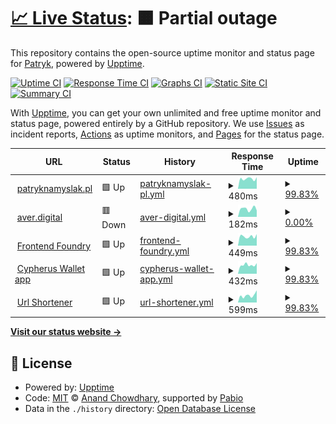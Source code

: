 # [📈 Live Status](https://PatrykNamyslak.github.io/status-check): <!--live status--> **🟧 Partial outage**

This repository contains the open-source uptime monitor and status page for [Patryk](https://patryknamyslak.pl), powered by [Upptime](https://github.com/upptime/upptime).

[![Uptime CI](https://github.com/PatrykNamyslak/status-check/workflows/Uptime%20CI/badge.svg)](https://github.com/PatrykNamyslak/status-check/actions?query=workflow%3A%22Uptime+CI%22)
[![Response Time CI](https://github.com/PatrykNamyslak/status-check/workflows/Response%20Time%20CI/badge.svg)](https://github.com/PatrykNamyslak/status-check/actions?query=workflow%3A%22Response+Time+CI%22)
[![Graphs CI](https://github.com/PatrykNamyslak/status-check/workflows/Graphs%20CI/badge.svg)](https://github.com/PatrykNamyslak/status-check/actions?query=workflow%3A%22Graphs+CI%22)
[![Static Site CI](https://github.com/PatrykNamyslak/status-check/workflows/Static%20Site%20CI/badge.svg)](https://github.com/PatrykNamyslak/status-check/actions?query=workflow%3A%22Static+Site+CI%22)
[![Summary CI](https://github.com/PatrykNamyslak/status-check/workflows/Summary%20CI/badge.svg)](https://github.com/PatrykNamyslak/status-check/actions?query=workflow%3A%22Summary+CI%22)

With [Upptime](https://upptime.js.org), you can get your own unlimited and free uptime monitor and status page, powered entirely by a GitHub repository. We use [Issues](https://github.com/PatrykNamyslak/status-check/issues) as incident reports, [Actions](https://github.com/PatrykNamyslak/status-check/actions) as uptime monitors, and [Pages](https://PatrykNamyslak.github.io/status-check) for the status page.

<!--start: status pages-->
<!-- This summary is generated by Upptime (https://github.com/upptime/upptime) -->
<!-- Do not edit this manually, your changes will be overwritten -->
<!-- prettier-ignore -->
| URL | Status | History | Response Time | Uptime |
| --- | ------ | ------- | ------------- | ------ |
| <img alt="" src="https://icons.duckduckgo.com/ip3/patryknamyslak.pl.ico" height="13"> [patryknamyslak.pl](https://PatrykNamyslak.pl) | 🟩 Up | [patryknamyslak-pl.yml](https://github.com/PatrykNamyslak/status-check/commits/HEAD/history/patryknamyslak-pl.yml) | <details><summary><img alt="Response time graph" src="./graphs/patryknamyslak-pl/response-time-week.png" height="20"> 480ms</summary><br><a href="https://PatrykNamyslak.github.io/status-check/history/patryknamyslak-pl"><img alt="Response time 557" src="https://img.shields.io/endpoint?url=https%3A%2F%2Fraw.githubusercontent.com%2FPatrykNamyslak%2Fstatus-check%2FHEAD%2Fapi%2Fpatryknamyslak-pl%2Fresponse-time.json"></a><br><a href="https://PatrykNamyslak.github.io/status-check/history/patryknamyslak-pl"><img alt="24-hour response time 506" src="https://img.shields.io/endpoint?url=https%3A%2F%2Fraw.githubusercontent.com%2FPatrykNamyslak%2Fstatus-check%2FHEAD%2Fapi%2Fpatryknamyslak-pl%2Fresponse-time-day.json"></a><br><a href="https://PatrykNamyslak.github.io/status-check/history/patryknamyslak-pl"><img alt="7-day response time 480" src="https://img.shields.io/endpoint?url=https%3A%2F%2Fraw.githubusercontent.com%2FPatrykNamyslak%2Fstatus-check%2FHEAD%2Fapi%2Fpatryknamyslak-pl%2Fresponse-time-week.json"></a><br><a href="https://PatrykNamyslak.github.io/status-check/history/patryknamyslak-pl"><img alt="30-day response time 557" src="https://img.shields.io/endpoint?url=https%3A%2F%2Fraw.githubusercontent.com%2FPatrykNamyslak%2Fstatus-check%2FHEAD%2Fapi%2Fpatryknamyslak-pl%2Fresponse-time-month.json"></a><br><a href="https://PatrykNamyslak.github.io/status-check/history/patryknamyslak-pl"><img alt="1-year response time 557" src="https://img.shields.io/endpoint?url=https%3A%2F%2Fraw.githubusercontent.com%2FPatrykNamyslak%2Fstatus-check%2FHEAD%2Fapi%2Fpatryknamyslak-pl%2Fresponse-time-year.json"></a></details> | <details><summary><a href="https://PatrykNamyslak.github.io/status-check/history/patryknamyslak-pl">99.83%</a></summary><a href="https://PatrykNamyslak.github.io/status-check/history/patryknamyslak-pl"><img alt="All-time uptime 99.81%" src="https://img.shields.io/endpoint?url=https%3A%2F%2Fraw.githubusercontent.com%2FPatrykNamyslak%2Fstatus-check%2FHEAD%2Fapi%2Fpatryknamyslak-pl%2Fuptime.json"></a><br><a href="https://PatrykNamyslak.github.io/status-check/history/patryknamyslak-pl"><img alt="24-hour uptime 98.79%" src="https://img.shields.io/endpoint?url=https%3A%2F%2Fraw.githubusercontent.com%2FPatrykNamyslak%2Fstatus-check%2FHEAD%2Fapi%2Fpatryknamyslak-pl%2Fuptime-day.json"></a><br><a href="https://PatrykNamyslak.github.io/status-check/history/patryknamyslak-pl"><img alt="7-day uptime 99.83%" src="https://img.shields.io/endpoint?url=https%3A%2F%2Fraw.githubusercontent.com%2FPatrykNamyslak%2Fstatus-check%2FHEAD%2Fapi%2Fpatryknamyslak-pl%2Fuptime-week.json"></a><br><a href="https://PatrykNamyslak.github.io/status-check/history/patryknamyslak-pl"><img alt="30-day uptime 99.81%" src="https://img.shields.io/endpoint?url=https%3A%2F%2Fraw.githubusercontent.com%2FPatrykNamyslak%2Fstatus-check%2FHEAD%2Fapi%2Fpatryknamyslak-pl%2Fuptime-month.json"></a><br><a href="https://PatrykNamyslak.github.io/status-check/history/patryknamyslak-pl"><img alt="1-year uptime 99.81%" src="https://img.shields.io/endpoint?url=https%3A%2F%2Fraw.githubusercontent.com%2FPatrykNamyslak%2Fstatus-check%2FHEAD%2Fapi%2Fpatryknamyslak-pl%2Fuptime-year.json"></a></details>
| <img alt="" src="https://icons.duckduckgo.com/ip3/aver.digital.ico" height="13"> [aver.digital](Https://aver.digital) | 🟥 Down | [aver-digital.yml](https://github.com/PatrykNamyslak/status-check/commits/HEAD/history/aver-digital.yml) | <details><summary><img alt="Response time graph" src="./graphs/aver-digital/response-time-week.png" height="20"> 182ms</summary><br><a href="https://PatrykNamyslak.github.io/status-check/history/aver-digital"><img alt="Response time 188" src="https://img.shields.io/endpoint?url=https%3A%2F%2Fraw.githubusercontent.com%2FPatrykNamyslak%2Fstatus-check%2FHEAD%2Fapi%2Faver-digital%2Fresponse-time.json"></a><br><a href="https://PatrykNamyslak.github.io/status-check/history/aver-digital"><img alt="24-hour response time 153" src="https://img.shields.io/endpoint?url=https%3A%2F%2Fraw.githubusercontent.com%2FPatrykNamyslak%2Fstatus-check%2FHEAD%2Fapi%2Faver-digital%2Fresponse-time-day.json"></a><br><a href="https://PatrykNamyslak.github.io/status-check/history/aver-digital"><img alt="7-day response time 182" src="https://img.shields.io/endpoint?url=https%3A%2F%2Fraw.githubusercontent.com%2FPatrykNamyslak%2Fstatus-check%2FHEAD%2Fapi%2Faver-digital%2Fresponse-time-week.json"></a><br><a href="https://PatrykNamyslak.github.io/status-check/history/aver-digital"><img alt="30-day response time 188" src="https://img.shields.io/endpoint?url=https%3A%2F%2Fraw.githubusercontent.com%2FPatrykNamyslak%2Fstatus-check%2FHEAD%2Fapi%2Faver-digital%2Fresponse-time-month.json"></a><br><a href="https://PatrykNamyslak.github.io/status-check/history/aver-digital"><img alt="1-year response time 188" src="https://img.shields.io/endpoint?url=https%3A%2F%2Fraw.githubusercontent.com%2FPatrykNamyslak%2Fstatus-check%2FHEAD%2Fapi%2Faver-digital%2Fresponse-time-year.json"></a></details> | <details><summary><a href="https://PatrykNamyslak.github.io/status-check/history/aver-digital">0.00%</a></summary><a href="https://PatrykNamyslak.github.io/status-check/history/aver-digital"><img alt="All-time uptime 0.00%" src="https://img.shields.io/endpoint?url=https%3A%2F%2Fraw.githubusercontent.com%2FPatrykNamyslak%2Fstatus-check%2FHEAD%2Fapi%2Faver-digital%2Fuptime.json"></a><br><a href="https://PatrykNamyslak.github.io/status-check/history/aver-digital"><img alt="24-hour uptime 0.00%" src="https://img.shields.io/endpoint?url=https%3A%2F%2Fraw.githubusercontent.com%2FPatrykNamyslak%2Fstatus-check%2FHEAD%2Fapi%2Faver-digital%2Fuptime-day.json"></a><br><a href="https://PatrykNamyslak.github.io/status-check/history/aver-digital"><img alt="7-day uptime 0.00%" src="https://img.shields.io/endpoint?url=https%3A%2F%2Fraw.githubusercontent.com%2FPatrykNamyslak%2Fstatus-check%2FHEAD%2Fapi%2Faver-digital%2Fuptime-week.json"></a><br><a href="https://PatrykNamyslak.github.io/status-check/history/aver-digital"><img alt="30-day uptime 0.00%" src="https://img.shields.io/endpoint?url=https%3A%2F%2Fraw.githubusercontent.com%2FPatrykNamyslak%2Fstatus-check%2FHEAD%2Fapi%2Faver-digital%2Fuptime-month.json"></a><br><a href="https://PatrykNamyslak.github.io/status-check/history/aver-digital"><img alt="1-year uptime 0.00%" src="https://img.shields.io/endpoint?url=https%3A%2F%2Fraw.githubusercontent.com%2FPatrykNamyslak%2Fstatus-check%2FHEAD%2Fapi%2Faver-digital%2Fuptime-year.json"></a></details>
| <img alt="" src="https://icons.duckduckgo.com/ip3/frontend-foundry.patryknamyslak.pl.ico" height="13"> [Frontend Foundry](Https://frontend-foundry.patryknamyslak.pl) | 🟩 Up | [frontend-foundry.yml](https://github.com/PatrykNamyslak/status-check/commits/HEAD/history/frontend-foundry.yml) | <details><summary><img alt="Response time graph" src="./graphs/frontend-foundry/response-time-week.png" height="20"> 449ms</summary><br><a href="https://PatrykNamyslak.github.io/status-check/history/frontend-foundry"><img alt="Response time 684" src="https://img.shields.io/endpoint?url=https%3A%2F%2Fraw.githubusercontent.com%2FPatrykNamyslak%2Fstatus-check%2FHEAD%2Fapi%2Ffrontend-foundry%2Fresponse-time.json"></a><br><a href="https://PatrykNamyslak.github.io/status-check/history/frontend-foundry"><img alt="24-hour response time 501" src="https://img.shields.io/endpoint?url=https%3A%2F%2Fraw.githubusercontent.com%2FPatrykNamyslak%2Fstatus-check%2FHEAD%2Fapi%2Ffrontend-foundry%2Fresponse-time-day.json"></a><br><a href="https://PatrykNamyslak.github.io/status-check/history/frontend-foundry"><img alt="7-day response time 449" src="https://img.shields.io/endpoint?url=https%3A%2F%2Fraw.githubusercontent.com%2FPatrykNamyslak%2Fstatus-check%2FHEAD%2Fapi%2Ffrontend-foundry%2Fresponse-time-week.json"></a><br><a href="https://PatrykNamyslak.github.io/status-check/history/frontend-foundry"><img alt="30-day response time 684" src="https://img.shields.io/endpoint?url=https%3A%2F%2Fraw.githubusercontent.com%2FPatrykNamyslak%2Fstatus-check%2FHEAD%2Fapi%2Ffrontend-foundry%2Fresponse-time-month.json"></a><br><a href="https://PatrykNamyslak.github.io/status-check/history/frontend-foundry"><img alt="1-year response time 684" src="https://img.shields.io/endpoint?url=https%3A%2F%2Fraw.githubusercontent.com%2FPatrykNamyslak%2Fstatus-check%2FHEAD%2Fapi%2Ffrontend-foundry%2Fresponse-time-year.json"></a></details> | <details><summary><a href="https://PatrykNamyslak.github.io/status-check/history/frontend-foundry">99.83%</a></summary><a href="https://PatrykNamyslak.github.io/status-check/history/frontend-foundry"><img alt="All-time uptime 99.90%" src="https://img.shields.io/endpoint?url=https%3A%2F%2Fraw.githubusercontent.com%2FPatrykNamyslak%2Fstatus-check%2FHEAD%2Fapi%2Ffrontend-foundry%2Fuptime.json"></a><br><a href="https://PatrykNamyslak.github.io/status-check/history/frontend-foundry"><img alt="24-hour uptime 98.79%" src="https://img.shields.io/endpoint?url=https%3A%2F%2Fraw.githubusercontent.com%2FPatrykNamyslak%2Fstatus-check%2FHEAD%2Fapi%2Ffrontend-foundry%2Fuptime-day.json"></a><br><a href="https://PatrykNamyslak.github.io/status-check/history/frontend-foundry"><img alt="7-day uptime 99.83%" src="https://img.shields.io/endpoint?url=https%3A%2F%2Fraw.githubusercontent.com%2FPatrykNamyslak%2Fstatus-check%2FHEAD%2Fapi%2Ffrontend-foundry%2Fuptime-week.json"></a><br><a href="https://PatrykNamyslak.github.io/status-check/history/frontend-foundry"><img alt="30-day uptime 99.90%" src="https://img.shields.io/endpoint?url=https%3A%2F%2Fraw.githubusercontent.com%2FPatrykNamyslak%2Fstatus-check%2FHEAD%2Fapi%2Ffrontend-foundry%2Fuptime-month.json"></a><br><a href="https://PatrykNamyslak.github.io/status-check/history/frontend-foundry"><img alt="1-year uptime 99.90%" src="https://img.shields.io/endpoint?url=https%3A%2F%2Fraw.githubusercontent.com%2FPatrykNamyslak%2Fstatus-check%2FHEAD%2Fapi%2Ffrontend-foundry%2Fuptime-year.json"></a></details>
| <img alt="" src="https://icons.duckduckgo.com/ip3/cypherus.site.ico" height="13"> [Cypherus Wallet app](https://cypherus.site) | 🟩 Up | [cypherus-wallet-app.yml](https://github.com/PatrykNamyslak/status-check/commits/HEAD/history/cypherus-wallet-app.yml) | <details><summary><img alt="Response time graph" src="./graphs/cypherus-wallet-app/response-time-week.png" height="20"> 432ms</summary><br><a href="https://PatrykNamyslak.github.io/status-check/history/cypherus-wallet-app"><img alt="Response time 451" src="https://img.shields.io/endpoint?url=https%3A%2F%2Fraw.githubusercontent.com%2FPatrykNamyslak%2Fstatus-check%2FHEAD%2Fapi%2Fcypherus-wallet-app%2Fresponse-time.json"></a><br><a href="https://PatrykNamyslak.github.io/status-check/history/cypherus-wallet-app"><img alt="24-hour response time 454" src="https://img.shields.io/endpoint?url=https%3A%2F%2Fraw.githubusercontent.com%2FPatrykNamyslak%2Fstatus-check%2FHEAD%2Fapi%2Fcypherus-wallet-app%2Fresponse-time-day.json"></a><br><a href="https://PatrykNamyslak.github.io/status-check/history/cypherus-wallet-app"><img alt="7-day response time 432" src="https://img.shields.io/endpoint?url=https%3A%2F%2Fraw.githubusercontent.com%2FPatrykNamyslak%2Fstatus-check%2FHEAD%2Fapi%2Fcypherus-wallet-app%2Fresponse-time-week.json"></a><br><a href="https://PatrykNamyslak.github.io/status-check/history/cypherus-wallet-app"><img alt="30-day response time 451" src="https://img.shields.io/endpoint?url=https%3A%2F%2Fraw.githubusercontent.com%2FPatrykNamyslak%2Fstatus-check%2FHEAD%2Fapi%2Fcypherus-wallet-app%2Fresponse-time-month.json"></a><br><a href="https://PatrykNamyslak.github.io/status-check/history/cypherus-wallet-app"><img alt="1-year response time 451" src="https://img.shields.io/endpoint?url=https%3A%2F%2Fraw.githubusercontent.com%2FPatrykNamyslak%2Fstatus-check%2FHEAD%2Fapi%2Fcypherus-wallet-app%2Fresponse-time-year.json"></a></details> | <details><summary><a href="https://PatrykNamyslak.github.io/status-check/history/cypherus-wallet-app">99.83%</a></summary><a href="https://PatrykNamyslak.github.io/status-check/history/cypherus-wallet-app"><img alt="All-time uptime 55.16%" src="https://img.shields.io/endpoint?url=https%3A%2F%2Fraw.githubusercontent.com%2FPatrykNamyslak%2Fstatus-check%2FHEAD%2Fapi%2Fcypherus-wallet-app%2Fuptime.json"></a><br><a href="https://PatrykNamyslak.github.io/status-check/history/cypherus-wallet-app"><img alt="24-hour uptime 98.79%" src="https://img.shields.io/endpoint?url=https%3A%2F%2Fraw.githubusercontent.com%2FPatrykNamyslak%2Fstatus-check%2FHEAD%2Fapi%2Fcypherus-wallet-app%2Fuptime-day.json"></a><br><a href="https://PatrykNamyslak.github.io/status-check/history/cypherus-wallet-app"><img alt="7-day uptime 99.83%" src="https://img.shields.io/endpoint?url=https%3A%2F%2Fraw.githubusercontent.com%2FPatrykNamyslak%2Fstatus-check%2FHEAD%2Fapi%2Fcypherus-wallet-app%2Fuptime-week.json"></a><br><a href="https://PatrykNamyslak.github.io/status-check/history/cypherus-wallet-app"><img alt="30-day uptime 55.16%" src="https://img.shields.io/endpoint?url=https%3A%2F%2Fraw.githubusercontent.com%2FPatrykNamyslak%2Fstatus-check%2FHEAD%2Fapi%2Fcypherus-wallet-app%2Fuptime-month.json"></a><br><a href="https://PatrykNamyslak.github.io/status-check/history/cypherus-wallet-app"><img alt="1-year uptime 55.16%" src="https://img.shields.io/endpoint?url=https%3A%2F%2Fraw.githubusercontent.com%2FPatrykNamyslak%2Fstatus-check%2FHEAD%2Fapi%2Fcypherus-wallet-app%2Fuptime-year.json"></a></details>
| <img alt="" src="https://icons.duckduckgo.com/ip3/patl.ink.ico" height="13"> [Url Shortener](https://patl.ink/) | 🟩 Up | [url-shortener.yml](https://github.com/PatrykNamyslak/status-check/commits/HEAD/history/url-shortener.yml) | <details><summary><img alt="Response time graph" src="./graphs/url-shortener/response-time-week.png" height="20"> 599ms</summary><br><a href="https://PatrykNamyslak.github.io/status-check/history/url-shortener"><img alt="Response time 619" src="https://img.shields.io/endpoint?url=https%3A%2F%2Fraw.githubusercontent.com%2FPatrykNamyslak%2Fstatus-check%2FHEAD%2Fapi%2Furl-shortener%2Fresponse-time.json"></a><br><a href="https://PatrykNamyslak.github.io/status-check/history/url-shortener"><img alt="24-hour response time 658" src="https://img.shields.io/endpoint?url=https%3A%2F%2Fraw.githubusercontent.com%2FPatrykNamyslak%2Fstatus-check%2FHEAD%2Fapi%2Furl-shortener%2Fresponse-time-day.json"></a><br><a href="https://PatrykNamyslak.github.io/status-check/history/url-shortener"><img alt="7-day response time 599" src="https://img.shields.io/endpoint?url=https%3A%2F%2Fraw.githubusercontent.com%2FPatrykNamyslak%2Fstatus-check%2FHEAD%2Fapi%2Furl-shortener%2Fresponse-time-week.json"></a><br><a href="https://PatrykNamyslak.github.io/status-check/history/url-shortener"><img alt="30-day response time 619" src="https://img.shields.io/endpoint?url=https%3A%2F%2Fraw.githubusercontent.com%2FPatrykNamyslak%2Fstatus-check%2FHEAD%2Fapi%2Furl-shortener%2Fresponse-time-month.json"></a><br><a href="https://PatrykNamyslak.github.io/status-check/history/url-shortener"><img alt="1-year response time 619" src="https://img.shields.io/endpoint?url=https%3A%2F%2Fraw.githubusercontent.com%2FPatrykNamyslak%2Fstatus-check%2FHEAD%2Fapi%2Furl-shortener%2Fresponse-time-year.json"></a></details> | <details><summary><a href="https://PatrykNamyslak.github.io/status-check/history/url-shortener">99.83%</a></summary><a href="https://PatrykNamyslak.github.io/status-check/history/url-shortener"><img alt="All-time uptime 99.68%" src="https://img.shields.io/endpoint?url=https%3A%2F%2Fraw.githubusercontent.com%2FPatrykNamyslak%2Fstatus-check%2FHEAD%2Fapi%2Furl-shortener%2Fuptime.json"></a><br><a href="https://PatrykNamyslak.github.io/status-check/history/url-shortener"><img alt="24-hour uptime 98.79%" src="https://img.shields.io/endpoint?url=https%3A%2F%2Fraw.githubusercontent.com%2FPatrykNamyslak%2Fstatus-check%2FHEAD%2Fapi%2Furl-shortener%2Fuptime-day.json"></a><br><a href="https://PatrykNamyslak.github.io/status-check/history/url-shortener"><img alt="7-day uptime 99.83%" src="https://img.shields.io/endpoint?url=https%3A%2F%2Fraw.githubusercontent.com%2FPatrykNamyslak%2Fstatus-check%2FHEAD%2Fapi%2Furl-shortener%2Fuptime-week.json"></a><br><a href="https://PatrykNamyslak.github.io/status-check/history/url-shortener"><img alt="30-day uptime 99.68%" src="https://img.shields.io/endpoint?url=https%3A%2F%2Fraw.githubusercontent.com%2FPatrykNamyslak%2Fstatus-check%2FHEAD%2Fapi%2Furl-shortener%2Fuptime-month.json"></a><br><a href="https://PatrykNamyslak.github.io/status-check/history/url-shortener"><img alt="1-year uptime 99.68%" src="https://img.shields.io/endpoint?url=https%3A%2F%2Fraw.githubusercontent.com%2FPatrykNamyslak%2Fstatus-check%2FHEAD%2Fapi%2Furl-shortener%2Fuptime-year.json"></a></details>

<!--end: status pages-->

[**Visit our status website →**](https://PatrykNamyslak.github.io/status-check)

## 📄 License

- Powered by: [Upptime](https://github.com/upptime/upptime)
- Code: [MIT](./LICENSE) © [Anand Chowdhary](https://anandchowdhary.com), supported by [Pabio](https://pabio.com)
- Data in the `./history` directory: [Open Database License](https://opendatacommons.org/licenses/odbl/1-0/)
